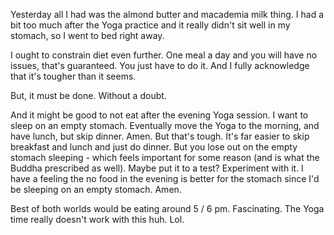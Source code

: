 Yesterday all I had was the almond butter and macademia milk thing. I had a bit too much after the Yoga practice and it really didn't sit well in my stomach, so I went to bed right away.

I ought to constrain diet even further. One meal a day and you will have no issues, that's guaranteed. You just have to do it. And I fully acknowledge that it's tougher than it seems.

But, it must be done. Without a doubt.

And it might be good to not eat after the evening Yoga session. I want to sleep on an empty stomach. Eventually move the Yoga to the morning, and have lunch, but skip dinner. Amen. But that's tough. It's far easier to skip breakfast and lunch and just do dinner. But you lose out on the empty stomach sleeping - which feels important for some reason (and is what the Buddha prescribed as well). Maybe put it to a test? Experiment with it. I have a feeling the no food in the evening is better for the stomach since I'd be sleeping on an empty stomach. Amen.

Best of both worlds would be eating around 5 / 6 pm. Fascinating. The Yoga time really doesn't work with this huh. Lol.

